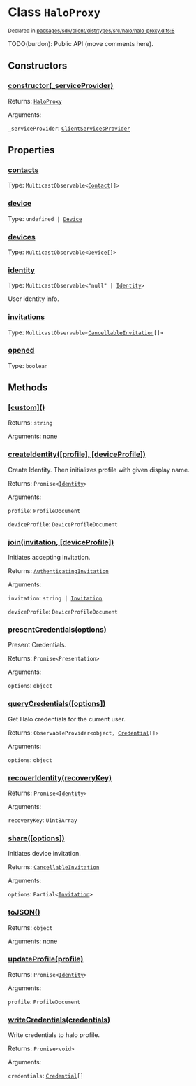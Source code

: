 # Class `HaloProxy`
<sub>Declared in [packages/sdk/client/dist/types/src/halo/halo-proxy.d.ts:8]()</sub>


TODO(burdon): Public API (move comments here).

## Constructors
### [constructor(_serviceProvider)]()




Returns: <code>[HaloProxy](/api/@dxos/react-client/classes/HaloProxy)</code>

Arguments: 

`_serviceProvider`: <code>[ClientServicesProvider](/api/@dxos/react-client/interfaces/ClientServicesProvider)</code>



## Properties
### [contacts]()
Type: <code>MulticastObservable&lt;[Contact](/api/@dxos/react-client/interfaces/Contact)[]&gt;</code>



### [device]()
Type: <code>undefined | [Device](/api/@dxos/react-client/interfaces/Device)</code>



### [devices]()
Type: <code>MulticastObservable&lt;[Device](/api/@dxos/react-client/interfaces/Device)[]&gt;</code>



### [identity]()
Type: <code>MulticastObservable&lt;"null" | [Identity](/api/@dxos/react-client/interfaces/Identity)&gt;</code>

User identity info.

### [invitations]()
Type: <code>MulticastObservable&lt;[CancellableInvitation](/api/@dxos/react-client/classes/CancellableInvitationObservable)[]&gt;</code>



### [opened]()
Type: <code>boolean</code>




## Methods
### [\[custom\]()]()




Returns: <code>string</code>

Arguments: none




### [createIdentity(\[profile\], \[deviceProfile\])]()


Create Identity.
Then initializes profile with given display name.

Returns: <code>Promise&lt;[Identity](/api/@dxos/react-client/interfaces/Identity)&gt;</code>

Arguments: 

`profile`: <code>ProfileDocument</code>

`deviceProfile`: <code>DeviceProfileDocument</code>


### [join(invitation, \[deviceProfile\])]()


Initiates accepting invitation.

Returns: <code>[AuthenticatingInvitation](/api/@dxos/react-client/classes/AuthenticatingInvitationObservable)</code>

Arguments: 

`invitation`: <code>string | [Invitation](/api/@dxos/react-client/interfaces/Invitation)</code>

`deviceProfile`: <code>DeviceProfileDocument</code>


### [presentCredentials(options)]()


Present Credentials.

Returns: <code>Promise&lt;Presentation&gt;</code>

Arguments: 

`options`: <code>object</code>


### [queryCredentials(\[options\])]()


Get Halo credentials for the current user.

Returns: <code>ObservableProvider&lt;object, [Credential](/api/@dxos/client/interfaces/Credential)[]&gt;</code>

Arguments: 

`options`: <code>object</code>


### [recoverIdentity(recoveryKey)]()




Returns: <code>Promise&lt;[Identity](/api/@dxos/react-client/interfaces/Identity)&gt;</code>

Arguments: 

`recoveryKey`: <code>Uint8Array</code>


### [share(\[options\])]()


Initiates device invitation.

Returns: <code>[CancellableInvitation](/api/@dxos/react-client/classes/CancellableInvitationObservable)</code>

Arguments: 

`options`: <code>Partial&lt;[Invitation](/api/@dxos/react-client/interfaces/Invitation)&gt;</code>


### [toJSON()]()




Returns: <code>object</code>

Arguments: none




### [updateProfile(profile)]()




Returns: <code>Promise&lt;[Identity](/api/@dxos/react-client/interfaces/Identity)&gt;</code>

Arguments: 

`profile`: <code>ProfileDocument</code>


### [writeCredentials(credentials)]()


Write credentials to halo profile.

Returns: <code>Promise&lt;void&gt;</code>

Arguments: 

`credentials`: <code>[Credential](/api/@dxos/client/interfaces/Credential)[]</code>


